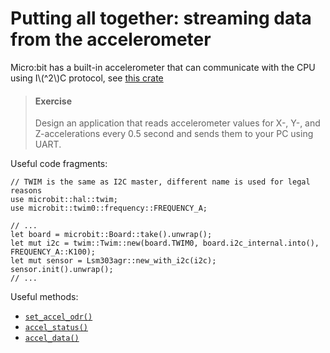 # Putting all together: streaming data from the accelerometer

Micro:bit has a built-in accelerometer that can communicate with the CPU using I\\(^2\\)C protocol, see [this crate](https://crates.io/crates/lsm303agr)

> #### Exercise
> Design an application that reads accelerometer values for X-, Y-, and Z-accelerations every 0.5 second and sends them to your PC using UART.

Useful code fragments:
```rust,noplayground
// TWIM is the same as I2C master, different name is used for legal reasons
use microbit::hal::twim;
use microbit::twim0::frequency::FREQUENCY_A;

// ...
let board = microbit::Board::take().unwrap();
let mut i2c = twim::Twim::new(board.TWIM0, board.i2c_internal.into(), FREQUENCY_A::K100);
let mut sensor = Lsm303agr::new_with_i2c(i2c);
sensor.init().unwrap();
// ...
```
Useful methods:
+ [`set_accel_odr()`](https://docs.rs/lsm303agr/0.2.2/lsm303agr/struct.Lsm303agr.html#method.set_accel_odr)
+ [`accel_status()`](https://docs.rs/lsm303agr/0.2.2/lsm303agr/struct.Lsm303agr.html#method.accel_status)
+ [`accel_data()`](https://docs.rs/lsm303agr/0.2.2/lsm303agr/struct.Lsm303agr.html#method.accel_data)
